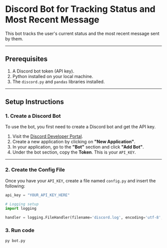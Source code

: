 # Discord Bot for Tracking Status and Most Recent Message

This bot tracks the user's current status and the most recent message sent by them.

---

## Prerequisites

1. A Discord bot token (API key).
2. Python installed on your local machine.
3. The `discord.py` and `pandas` libraries installed.

---

## Setup Instructions

### 1. Create a Discord Bot

To use the bot, you first need to create a Discord bot and get the API key.

1. Visit the [Discord Developer Portal](https://discord.com/developers/applications).
2. Create a new application by clicking on **"New Application"**.
3. In your application, go to the **"Bot"** section and click **"Add Bot"**.
4. Under the bot section, copy the **Token**. This is your `API_KEY`.

---

### 2. Create the Config File

Once you have your `API_KEY`, create a file named `config.py` and insert the following:

```python
api_key = "YOUR_API_KEY_HERE"

# Logging setup
import logging

handler = logging.FileHandler(filename='discord.log', encoding='utf-8', mode='w')

```

### 3. Run code
```bash
py bot.py
```
